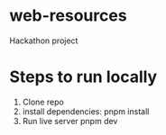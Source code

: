 # web-resources
Hackathon project
# Steps to run locally
1. Clone repo
2. install dependencies:
   pnpm install
3. Run live server
   pnpm dev   
